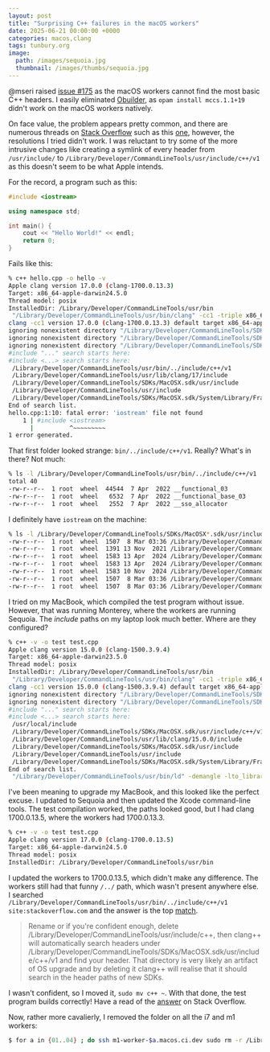```yaml
---
layout: post
title: "Surprising C++ failures in the macOS workers"
date: 2025-06-21 00:00:00 +0000
categories: macos,clang
tags: tunbury.org
image:
  path: /images/sequoia.jpg
  thumbnail: /images/thumbs/sequoia.jpg
---
```


@mseri raised [issue #175](https://github.com/ocaml/infrastructure/issues/175) as the macOS workers cannot find the most basic C++ headers. I easily eliminated [Obuilder](https://github.com/ocurrent/obuilder), as `opam install mccs.1.1+19` didn't work on the macOS workers natively.

On face value, the problem appears pretty common, and there are numerous threads on [Stack Overflow](https://stackoverflow.com) such as this [one](https://stackoverflow.com/questions/77250743/mac-xcode-g-cannot-compile-even-a-basic-c-program-issues-with-standard-libr), however, the resolutions I tried didn't work. I was reluctant to try some of the more intrusive changes like creating a symlink of every header from `/usr/include/` to `/Library/Developer/CommandLineTools/usr/include/c++/v1` as this doesn't seem to be what Apple intends.

For the record, a program such as this:

```cpp
#include <iostream>

using namespace std;

int main() {
    cout << "Hello World!" << endl;
    return 0;
}
```

Fails like this:

```sh
% c++ hello.cpp -o hello -v
Apple clang version 17.0.0 (clang-1700.0.13.3)
Target: x86_64-apple-darwin24.5.0
Thread model: posix
InstalledDir: /Library/Developer/CommandLineTools/usr/bin
 "/Library/Developer/CommandLineTools/usr/bin/clang" -cc1 -triple x86_64-apple-macosx15.0.0 -Wundef-prefix=TARGET_OS_ -Wdeprecated-objc-isa-usage -Werror=deprecated-objc-isa-usage -Werror=implicit-function-declaration -emit-obj -dumpdir hello- -disable-free -clear-ast-before-backend -disable-llvm-verifier -discard-value-names -main-file-name hello.cpp -mrelocation-model pic -pic-level 2 -mframe-pointer=all -fno-strict-return -ffp-contract=on -fno-rounding-math -funwind-tables=2 -target-sdk-version=15.4 -fvisibility-inlines-hidden-static-local-var -fdefine-target-os-macros -fno-assume-unique-vtables -fno-modulemap-allow-subdirectory-search -target-cpu penryn -tune-cpu generic -debugger-tuning=lldb -fdebug-compilation-dir=/Users/administrator/x -target-linker-version 1167.4.1 -v -fcoverage-compilation-dir=/Users/administrator/x -resource-dir /Library/Developer/CommandLineTools/usr/lib/clang/17 -isysroot /Library/Developer/CommandLineTools/SDKs/MacOSX.sdk -internal-isystem /Library/Developer/CommandLineTools/usr/bin/../include/c++/v1 -internal-isystem /Library/Developer/CommandLineTools/SDKs/MacOSX.sdk/usr/local/include -internal-isystem /Library/Developer/CommandLineTools/usr/lib/clang/17/include -internal-externc-isystem /Library/Developer/CommandLineTools/SDKs/MacOSX.sdk/usr/include -internal-externc-isystem /Library/Developer/CommandLineTools/usr/include -Wno-reorder-init-list -Wno-implicit-int-float-conversion -Wno-c99-designator -Wno-final-dtor-non-final-class -Wno-extra-semi-stmt -Wno-misleading-indentation -Wno-quoted-include-in-framework-header -Wno-implicit-fallthrough -Wno-enum-enum-conversion -Wno-enum-float-conversion -Wno-elaborated-enum-base -Wno-reserved-identifier -Wno-gnu-folding-constant -fdeprecated-macro -ferror-limit 19 -stack-protector 1 -fstack-check -mdarwin-stkchk-strong-link -fblocks -fencode-extended-block-signature -fregister-global-dtors-with-atexit -fgnuc-version=4.2.1 -fno-cxx-modules -fskip-odr-check-in-gmf -fcxx-exceptions -fexceptions -fmax-type-align=16 -fcommon -fcolor-diagnostics -clang-vendor-feature=+disableNonDependentMemberExprInCurrentInstantiation -fno-odr-hash-protocols -clang-vendor-feature=+enableAggressiveVLAFolding -clang-vendor-feature=+revert09abecef7bbf -clang-vendor-feature=+thisNoAlignAttr -clang-vendor-feature=+thisNoNullAttr -clang-vendor-feature=+disableAtImportPrivateFrameworkInImplementationError -D__GCC_HAVE_DWARF2_CFI_ASM=1 -o /var/folders/sh/9c8b7hzd2wb1g2_ky78vqw5r0000gn/T/hello-a268ab.o -x c++ hello.cpp
clang -cc1 version 17.0.0 (clang-1700.0.13.3) default target x86_64-apple-darwin24.5.0
ignoring nonexistent directory "/Library/Developer/CommandLineTools/SDKs/MacOSX.sdk/usr/local/include"
ignoring nonexistent directory "/Library/Developer/CommandLineTools/SDKs/MacOSX.sdk/System/Library/SubFrameworks"
ignoring nonexistent directory "/Library/Developer/CommandLineTools/SDKs/MacOSX.sdk/Library/Frameworks"
#include "..." search starts here:
#include <...> search starts here:
 /Library/Developer/CommandLineTools/usr/bin/../include/c++/v1
 /Library/Developer/CommandLineTools/usr/lib/clang/17/include
 /Library/Developer/CommandLineTools/SDKs/MacOSX.sdk/usr/include
 /Library/Developer/CommandLineTools/usr/include
 /Library/Developer/CommandLineTools/SDKs/MacOSX.sdk/System/Library/Frameworks (framework directory)
End of search list.
hello.cpp:1:10: fatal error: 'iostream' file not found
    1 | #include <iostream>
      |          ^~~~~~~~~~
1 error generated.
```

That first folder looked strange: `bin/../include/c++/v1`. Really? What's in there? Not much:

```sh
% ls -l /Library/Developer/CommandLineTools/usr/bin/../include/c++/v1
total 40
-rw-r--r--  1 root  wheel  44544  7 Apr  2022 __functional_03
-rw-r--r--  1 root  wheel   6532  7 Apr  2022 __functional_base_03
-rw-r--r--  1 root  wheel   2552  7 Apr  2022 __sso_allocator
```

I definitely have `iostream` on the machine:

```sh
% ls -l /Library/Developer/CommandLineTools/SDKs/MacOSX*.sdk/usr/include/c++/v1/iostream
-rw-r--r--  1 root  wheel  1507  8 Mar 03:36 /Library/Developer/CommandLineTools/SDKs/MacOSX.sdk/usr/include/c++/v1/iostream
-rw-r--r--  1 root  wheel  1391 13 Nov  2021 /Library/Developer/CommandLineTools/SDKs/MacOSX12.1.sdk/usr/include/c++/v1/iostream
-rw-r--r--  1 root  wheel  1583 13 Apr  2024 /Library/Developer/CommandLineTools/SDKs/MacOSX14.5.sdk/usr/include/c++/v1/iostream
-rw-r--r--  1 root  wheel  1583 13 Apr  2024 /Library/Developer/CommandLineTools/SDKs/MacOSX14.sdk/usr/include/c++/v1/iostream
-rw-r--r--  1 root  wheel  1583 10 Nov  2024 /Library/Developer/CommandLineTools/SDKs/MacOSX15.2.sdk/usr/include/c++/v1/iostream
-rw-r--r--  1 root  wheel  1507  8 Mar 03:36 /Library/Developer/CommandLineTools/SDKs/MacOSX15.4.sdk/usr/include/c++/v1/iostream
-rw-r--r--  1 root  wheel  1507  8 Mar 03:36 /Library/Developer/CommandLineTools/SDKs/MacOSX15.sdk/usr/include/c++/v1/iostream
```

I tried on my MacBook, which compiled the test program without issue. However, that was running Monterey, where the workers are running Sequoia. The _include_ paths on my laptop look much better. Where are they configured?

```sh
% c++ -v -o test test.cpp
Apple clang version 15.0.0 (clang-1500.3.9.4)
Target: x86_64-apple-darwin23.5.0
Thread model: posix
InstalledDir: /Library/Developer/CommandLineTools/usr/bin
 "/Library/Developer/CommandLineTools/usr/bin/clang" -cc1 -triple x86_64-apple-macosx14.0.0 -Wundef-prefix=TARGET_OS_ -Wdeprecated-objc-isa-usage -Werror=deprecated-objc-isa-usage -Werror=implicit-function-declaration -emit-obj -mrelax-all --mrelax-relocations -disable-free -clear-ast-before-backend -disable-llvm-verifier -discard-value-names -main-file-name test.cpp -mrelocation-model pic -pic-level 2 -mframe-pointer=all -fno-strict-return -ffp-contract=on -fno-rounding-math -funwind-tables=2 -target-sdk-version=14.4 -fvisibility-inlines-hidden-static-local-var -target-cpu penryn -tune-cpu generic -debugger-tuning=lldb -target-linker-version 1053.12 -v -fcoverage-compilation-dir=/Users/mtelvers/x -resource-dir /Library/Developer/CommandLineTools/usr/lib/clang/15.0.0 -isysroot /Library/Developer/CommandLineTools/SDKs/MacOSX.sdk -I/usr/local/include -internal-isystem /Library/Developer/CommandLineTools/SDKs/MacOSX.sdk/usr/include/c++/v1 -internal-isystem /Library/Developer/CommandLineTools/SDKs/MacOSX.sdk/usr/local/include -internal-isystem /Library/Developer/CommandLineTools/usr/lib/clang/15.0.0/include -internal-externc-isystem /Library/Developer/CommandLineTools/SDKs/MacOSX.sdk/usr/include -internal-externc-isystem /Library/Developer/CommandLineTools/usr/include -Wno-reorder-init-list -Wno-implicit-int-float-conversion -Wno-c99-designator -Wno-final-dtor-non-final-class -Wno-extra-semi-stmt -Wno-misleading-indentation -Wno-quoted-include-in-framework-header -Wno-implicit-fallthrough -Wno-enum-enum-conversion -Wno-enum-float-conversion -Wno-elaborated-enum-base -Wno-reserved-identifier -Wno-gnu-folding-constant -fdeprecated-macro -fdebug-compilation-dir=/Users/mtelvers/x -ferror-limit 19 -stack-protector 1 -fstack-check -mdarwin-stkchk-strong-link -fblocks -fencode-extended-block-signature -fregister-global-dtors-with-atexit -fgnuc-version=4.2.1 -fno-cxx-modules -fcxx-exceptions -fexceptions -fmax-type-align=16 -fcommon -fcolor-diagnostics -clang-vendor-feature=+disableNonDependentMemberExprInCurrentInstantiation -fno-odr-hash-protocols -clang-vendor-feature=+enableAggressiveVLAFolding -clang-vendor-feature=+revert09abecef7bbf -clang-vendor-feature=+thisNoAlignAttr -clang-vendor-feature=+thisNoNullAttr -mllvm -disable-aligned-alloc-awareness=1 -D__GCC_HAVE_DWARF2_CFI_ASM=1 -o /var/folders/15/4zw4hb9s40b8cmff3z5bdszc0000gp/T/test-71e229.o -x c++ test.cpp
clang -cc1 version 15.0.0 (clang-1500.3.9.4) default target x86_64-apple-darwin23.5.0
ignoring nonexistent directory "/Library/Developer/CommandLineTools/SDKs/MacOSX.sdk/usr/local/include"
ignoring nonexistent directory "/Library/Developer/CommandLineTools/SDKs/MacOSX.sdk/Library/Frameworks"
#include "..." search starts here:
#include <...> search starts here:
 /usr/local/include
 /Library/Developer/CommandLineTools/SDKs/MacOSX.sdk/usr/include/c++/v1
 /Library/Developer/CommandLineTools/usr/lib/clang/15.0.0/include
 /Library/Developer/CommandLineTools/SDKs/MacOSX.sdk/usr/include
 /Library/Developer/CommandLineTools/usr/include
 /Library/Developer/CommandLineTools/SDKs/MacOSX.sdk/System/Library/Frameworks (framework directory)
End of search list.
 "/Library/Developer/CommandLineTools/usr/bin/ld" -demangle -lto_library /Library/Developer/CommandLineTools/usr/lib/libLTO.dylib -no_deduplicate -dynamic -arch x86_64 -platform_version macos 14.0.0 14.4 -syslibroot /Library/Developer/CommandLineTools/SDKs/MacOSX.sdk -o test -L/usr/local/lib /var/folders/15/4zw4hb9s40b8cmff3z5bdszc0000gp/T/test-71e229.o -lc++ -lSystem /Library/Developer/CommandLineTools/usr/lib/clang/15.0.0/lib/darwin/libclang_rt.osx.a
```

I've been meaning to upgrade my MacBook, and this looked like the perfect excuse. I updated to Sequoia and then updated the Xcode command-line tools. The test compilation worked, the paths looked good, but I had clang 1700.0.13.5, where the workers had 1700.0.13.3.

```sh
% c++ -v -o test test.cpp
Apple clang version 17.0.0 (clang-1700.0.13.5)
Target: x86_64-apple-darwin24.5.0
Thread model: posix
InstalledDir: /Library/Developer/CommandLineTools/usr/bin
```

I updated the workers to 1700.0.13.5, which didn't make any difference. The workers still had that funny `/../` path, which wasn't present anywhere else. I searched `/Library/Developer/CommandLineTools/usr/bin/../include/c++/v1 site:stackoverflow.com` and the answer is the top [match](https://stackoverflow.com/a/79606435).

> Rename or if you're confident enough, delete /Library/Developer/CommandLineTools/usr/include/c++, then clang++ will automatically search headers under /Library/Developer/CommandLineTools/SDKs/MacOSX.sdk/usr/include/c++/v1 and find your <iostream> header. That directory is very likely an artifact of OS upgrade and by deleting it clang++ will realise that it should search in the header paths of new SDKs.

I wasn't confident, so I moved it, `sudo mv c++ ~`. With that done, the test program builds correctly! Have a read of the [answer](https://stackoverflow.com/a/79606435) on Stack Overflow.

Now, rather more cavalierly, I removed the folder on all the i7 and m1 workers:

```sh
$ for a in {01..04} ; do ssh m1-worker-$a.macos.ci.dev sudo rm -r /Library/Developer/CommandLineTools/usr/include/c++ ; done
```

